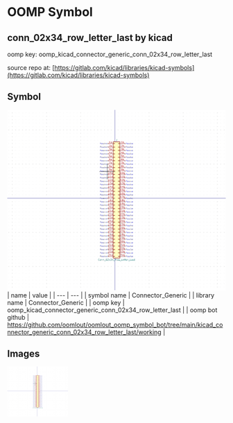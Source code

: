 # OOMP Symbol  
## conn_02x34_row_letter_last  by kicad  
  
oomp key: oomp_kicad_connector_generic_conn_02x34_row_letter_last  
  
source repo at: [https://gitlab.com/kicad/libraries/kicad-symbols](https://gitlab.com/kicad/libraries/kicad-symbols)  
## Symbol  
  
[![working.png](working_600.png)](working.png)  
| name | value | 
| --- | --- | 
| symbol name | Connector_Generic | 
| library name | Connector_Generic | 
| oomp key | oomp_kicad_connector_generic_conn_02x34_row_letter_last | 
| oomp bot github | https://github.com/oomlout/oomlout_oomp_symbol_bot/tree/main/kicad_connector_generic_conn_02x34_row_letter_last/working | 
## Images  
  
[![working.png](working_140.png)](working.png)  
